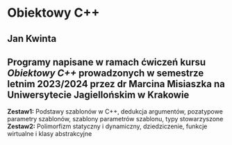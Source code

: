 Obiektowy C++
==========
Jan Kwinta
----------
Programy napisane w ramach ćwiczeń kursu *Obiektowy C++* prowadzonych w semestrze letnim 2023/2024 przez dr Marcina Misiaszka na Uniwersytecie Jagiellońskim w Krakowie
----------
**Zestaw1:** Podstawy szablonów w C++, dedukcja argumentów, pozatypowe parametry szablonów, szablony parametrów szablonu, typy stowarzyszone  
**Zestaw2:** Polimorfizm statyczny i dynamiczny, dziedziczenie, funkcje wirtualne i klasy abstrakcyjne  

